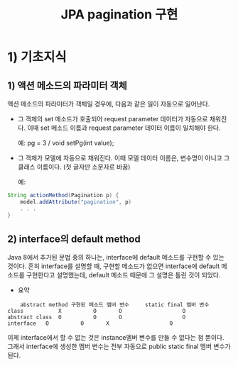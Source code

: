 ﻿---
title: "JPA pagination 구현"
categories: jpa
comments: true
---

# 1) 기초지식
## 1) 액션 메소드의 파라미터 객체
 액션 메소드의 파라미터가 객체일 경우에, 다음과 같은 일이 자동으로 일어난다.
  - 그 객체의 set 메소드가 호출되어 request parameter 데이터가 자동으로 채워진다. 이때 set 메소드 이름과 request parameter 데이터 이름이 일치해야 한다.

    예: pg = 3  / void setPg(int value);

  - 그 객체가 모델에 자동으로 채워진다. 이때 모델 데이터 이름은, 변수명이 아니고 그 클래스 이름이다. (첫 글자만 소문자로 바꿈)

    예: 
```java
String actionMethod(Pagination p) {
    model.addAttribute("pagination", p)
    . . .
}
```

## 2) interface의 default method
 Java 8에서 추가된 문법 중의 하나는, interface에 default 메소드를 구현할 수 있는 것이다. 흔히 interface를 설명할 때, 구현할 메소드가 없으면 interface에 default 메소드를 구현한다고 설명했는데, default 메소드 때문에 그 설명은 틀린 것이 되었다.
 - 요약
```
	abstract method	구현된 메소드	멤버 변수     static final 멤버 변수
class	        X	       O	   O	               O
abstract class	O	       O	   O	               O
interface	O	       O	   X	               O
```
 이제 interface에서 할 수 없는 것은 instance멤버 변수를 만들 수 없다는 점 뿐이다. 그래서 interface에 생성한 멤버 변수는 전부 자동으로 public static final 멤버 변수가 된다.

